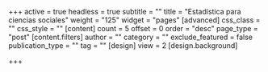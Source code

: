+++
active = true
headless = true
subtitle = ""
title = "Estadística para ciencias sociales"
weight = "125"
widget = "pages"
[advanced]
css_class = ""
css_style = ""
[content]
count = 5
offset = 0
order = "desc"
page_type = "post"
[content.filters]
author = ""
category = ""
exclude_featured = false
publication_type = ""
tag = ""
[design]
view = 2
[design.background]

+++
